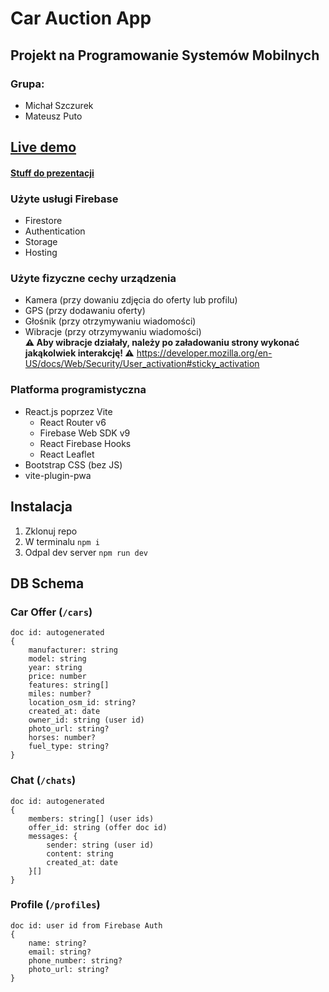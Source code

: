 # Car Auction App

## Projekt na Programowanie Systemów Mobilnych

### Grupa:

- Michał Szczurek
- Mateusz Puto

## [Live demo](https://psm-firebase-4f74c.web.app/)

#### [Stuff do prezentacji](/docs/docs.md)

### Użyte usługi Firebase

- Firestore
- Authentication
- Storage
- Hosting

### Użyte fizyczne cechy urządzenia

- Kamera (przy dowaniu zdjęcia do oferty lub profilu)
- GPS (przy dodawaniu oferty)
- Głośnik (przy otrzymywaniu wiadomości)
- Wibracje (przy otrzymywaniu wiadomości)  
  **⚠️ Aby wibracje działały, należy po załadowaniu strony wykonać jakąkolwiek interakcję! ⚠️**
  https://developer.mozilla.org/en-US/docs/Web/Security/User_activation#sticky_activation

### Platforma programistyczna

- React.js poprzez Vite
  - React Router v6
  - Firebase Web SDK v9
  - React Firebase Hooks
  - React Leaflet
- Bootstrap CSS (bez JS)
- vite-plugin-pwa

## Instalacja

1. Zklonuj repo
2. W terminalu `npm i`
3. Odpal dev server `npm run dev`

## DB Schema

### Car Offer (`/cars`)

```
doc id: autogenerated
{
    manufacturer: string
    model: string
    year: string
    price: number
    features: string[]
    miles: number?
    location_osm_id: string?
    created_at: date
    owner_id: string (user id)
    photo_url: string?
    horses: number?
    fuel_type: string?
}
```

### Chat (`/chats`)

```
doc id: autogenerated
{
    members: string[] (user ids)
    offer_id: string (offer doc id)
    messages: {
        sender: string (user id)
        content: string
        created_at: date
    }[]
}
```

### Profile (`/profiles`)

```
doc id: user id from Firebase Auth
{
    name: string?
    email: string?
    phone_number: string?
    photo_url: string?
}
```
